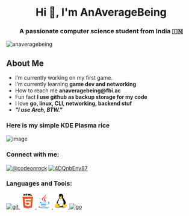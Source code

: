 <h1 align="center">Hi 👋, I'm AnAverageBeing</h1>
<h3 align="center">A passionate computer science student from India 🇮🇳</h3>

<p align="left"> <img src="https://komarev.com/ghpvc/?username=anaveragebeing&label=Profile%20views&color=0e75b6&style=flat" alt="anaveragebeing" /> </p>

<h2> About Me </h2>
<ul>
  <li>I’m currently working on my first game.</li>
  <li>I’m currently learning <b>game dev and networking</b></li>
  <li>How to reach me <strong>anaveragebeing@fbi.ac</strong></li>
  <li>Fun fact <b>I use github as backup storage for my code</b></li>
  <li>I love <b>go, linux, CLI, networking, backend stuf</b></li>
  <li><b><em><strong>"I use Arch, BTW."</strong></em></b></li>
</ul>

### Here is my simple KDE Plasma rice
![image](https://user-images.githubusercontent.com/84959276/229879744-b61e5d07-dcb4-45c2-ab30-76aa33461ac1.png)

<h3 align="left">Connect with me:</h3>
<p align="left">
<a href="https://www.youtube.com/@codeonrock" target="blank"><img align="center" src="https://raw.githubusercontent.com/rahuldkjain/github-profile-readme-generator/master/src/images/icons/Social/youtube.svg" alt="@codeonrock" height="30" width="40" /></a>
<a href="https://discord.gg/KbdzV2whtM" target="blank"><img align="center" src="https://raw.githubusercontent.com/rahuldkjain/github-profile-readme-generator/master/src/images/icons/Social/discord.svg" alt="4DQnbEnv87" height="30" width="40" /></a>
</p>

<h3 align="left">Languages and Tools:</h3>
<p align="left"> <a href="https://git-scm.com/" target="_blank" rel="noreferrer"> <img src="https://www.vectorlogo.zone/logos/git-scm/git-scm-icon.svg" alt="git" width="40" height="40"/> </a> <a href="https://www.w3.org/html/" target="_blank" rel="noreferrer"> <img src="https://raw.githubusercontent.com/devicons/devicon/master/icons/html5/html5-original-wordmark.svg" alt="html5" width="40" height="40"/> </a> <a href="https://www.java.com" target="_blank" rel="noreferrer"> <img src="https://raw.githubusercontent.com/devicons/devicon/master/icons/java/java-original.svg" alt="java" width="40" height="40"/> </a> <a href="https://www.linux.org/" target="_blank" rel="noreferrer"> <img src="https://raw.githubusercontent.com/devicons/devicon/master/icons/linux/linux-original.svg" alt="linux" width="40" height="40"/> </a><a href="https://go.dev/" target="_blank" rel="noreferrer"> <img src="https://go.dev/blog/go-brand/Go-Logo/SVG/Go-Logo_Aqua.svg" alt="go" width="40" height="40"/> </a></p>
